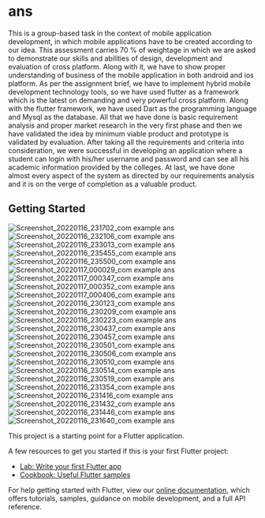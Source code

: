 # ans

This is a group-based task in the context of mobile application development, in which mobile applications have to be created according to our idea. This assessment carries 70 % of weightage in which we are asked to demonstrate our skills and abilities of design, development and evaluation of cross platform.  Along with it, we have to show proper understanding of business of the mobile application in both android and ios platform. As per the assignment brief, we have to implement hybrid mobile development technology tools, so we have used flutter as a framework which is the latest on demanding and very powerful cross platform. Along with the flutter framework, we have used Dart as the programming language and Mysql as the database. All that we have done is basic requirement analysis and proper market research in the very first phase and then we have validated the idea by minimum viable product and prototype is validated by evaluation.  After taking all the requirements and criteria into consideration, we were successful in developing an application where a student can login with his/her username and password and can see all his academic information provided by the colleges. At last, we have done almost every aspect of the system as directed by our requirements analysis and it is on the verge of completion as a valuable product.

## Getting Started
![Screenshot_20220116_231702_com example ans](https://user-images.githubusercontent.com/79441756/149673529-d22703ee-1193-45cc-ad29-bc33f58af0f4.jpg)
![Screenshot_20220116_232106_com example ans](https://user-images.githubusercontent.com/79441756/149673532-2370fd99-8513-48ea-a92b-6b4d61747a34.jpg)
![Screenshot_20220116_233013_com example ans](https://user-images.githubusercontent.com/79441756/149673534-38984dd3-d1e3-4597-b91a-b269c52234ba.jpg)
![Screenshot_20220116_235455_com example ans](https://user-images.githubusercontent.com/79441756/149673538-6bdfcce4-87a7-4ad6-b647-85ea57c383ed.jpg)
![Screenshot_20220116_235500_com example ans](https://user-images.githubusercontent.com/79441756/149673542-bce203b2-5ddb-4057-a01c-a3804f6f280f.jpg)
![Screenshot_20220117_000029_com example ans](https://user-images.githubusercontent.com/79441756/149673544-62e21fe6-80fb-4682-86ba-c7ab09a0bf96.jpg)
![Screenshot_20220117_000347_com example ans](https://user-images.githubusercontent.com/79441756/149673545-4a21e2d6-d2fb-407b-983c-4be7536e6864.jpg)
![Screenshot_20220117_000352_com example ans](https://user-images.githubusercontent.com/79441756/149673547-ad0d3cdb-2809-4ad3-ba2a-adee8fe47f4c.jpg)
![Screenshot_20220117_000406_com example ans](https://user-images.githubusercontent.com/79441756/149673548-57b3984e-ad97-463b-a985-b20b0a5eed68.jpg)
![Screenshot_20220116_230123_com example ans](https://user-images.githubusercontent.com/79441756/149673549-aa801e2d-bd86-48ba-8563-2c4fa882d2e1.jpg)
![Screenshot_20220116_230209_com example ans](https://user-images.githubusercontent.com/79441756/149673552-927bad15-6721-43d3-8ecb-aa195c9fbd7e.jpg)
![Screenshot_20220116_230223_com example ans](https://user-images.githubusercontent.com/79441756/149673557-87b6d5c6-85ac-49e3-a17d-940fb2f3c9dc.jpg)
![Screenshot_20220116_230437_com example ans](https://user-images.githubusercontent.com/79441756/149673558-3a0065ba-c72c-4afd-87d2-2151e477c5ae.jpg)
![Screenshot_20220116_230457_com example ans](https://user-images.githubusercontent.com/79441756/149673560-4cc9c690-3de8-4e4e-b4cb-e5869d2d72b6.jpg)
![Screenshot_20220116_230501_com example ans](https://user-images.githubusercontent.com/79441756/149673563-49aa896f-2eee-40d3-8bda-d5a4f8758699.jpg)
![Screenshot_20220116_230506_com example ans](https://user-images.githubusercontent.com/79441756/149673565-aa203127-c678-43a0-9d38-dd8b899dffd3.jpg)
![Screenshot_20220116_230510_com example ans](https://user-images.githubusercontent.com/79441756/149673570-2cc656e6-0edd-4346-9c4a-21a61272a754.jpg)
![Screenshot_20220116_230514_com example ans](https://user-images.githubusercontent.com/79441756/149673572-6b455007-3b4c-495f-a0fb-b98c39509abf.jpg)
![Screenshot_20220116_230519_com example ans](https://user-images.githubusercontent.com/79441756/149673576-fb0b2420-5338-4198-af3a-c50fb670d8a2.jpg)
![Screenshot_20220116_231354_com example ans](https://user-images.githubusercontent.com/79441756/149673579-fdb65e0d-146d-44da-881b-8e20a6c4e0d8.jpg)
![Screenshot_20220116_231416_com example ans](https://user-images.githubusercontent.com/79441756/149673581-02e4433d-ec84-454f-ae33-3a6eb59691d9.jpg)
![Screenshot_20220116_231432_com example ans](https://user-images.githubusercontent.com/79441756/149673583-a5a425f9-12ad-427b-8ed3-2f839b74d84a.jpg)
![Screenshot_20220116_231446_com example ans](https://user-images.githubusercontent.com/79441756/149673585-2f030a85-0379-48e5-a282-3145f05f4264.jpg)
![Screenshot_20220116_231640_com example ans](https://user-images.githubusercontent.com/79441756/149673587-d4d7a6b3-4425-4b9a-831b-e87308f13af0.jpg)

This project is a starting point for a Flutter application.

A few resources to get you started if this is your first Flutter project:

- [Lab: Write your first Flutter app](https://flutter.dev/docs/get-started/codelab)
- [Cookbook: Useful Flutter samples](https://flutter.dev/docs/cookbook)

For help getting started with Flutter, view our
[online documentation](https://flutter.dev/docs), which offers tutorials,
samples, guidance on mobile development, and a full API reference.
